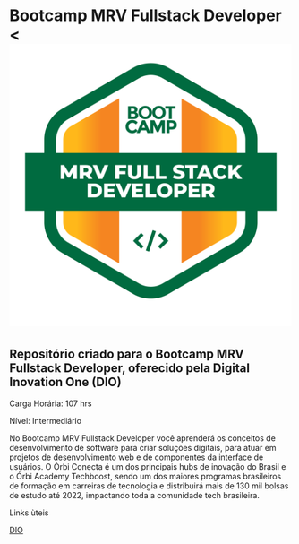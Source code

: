 # Bootcamp MRV Fullstack Developer  < <img src=https://github.com/viniciuskurt/Bootcamp-Dio-MRV-Fullstack-Developer/blob/main/img/logo-booctamp-MRV.png>

## Repositório criado para o Bootcamp MRV Fullstack Developer, oferecido pela Digital Inovation One (DIO)

Carga Horária: 107 hrs

Nível: Intermediário


No Bootcamp MRV Fullstack Developer você aprenderá os conceitos de desenvolvimento de software para criar soluções digitais, para atuar em projetos de desenvolvimento web e de componentes da interface de usuários. O Órbi Conecta é um dos principais hubs de inovação do Brasil e o Órbi Academy Techboost, sendo um dos maiores programas brasileiros de formação em carreiras de tecnologia e distribuirá mais de 130 mil bolsas de estudo até 2022, impactando toda a comunidade tech brasileira.

Links ùteis

[DIO](https://web.dio.me/home)
